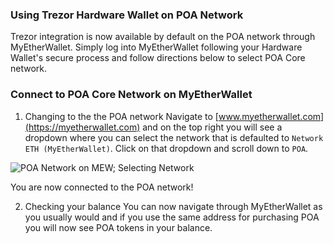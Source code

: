 ### Using Trezor Hardware Wallet on POA Network
Trezor integration is now available by default on the POA network through MyEtherWallet. Simply log into MyEtherWallet following your Hardware Wallet's secure process and follow directions below to select POA Core network.

### Connect to POA Core Network on MyEtherWallet

1. Changing to the the POA network
Navigate to [www.myetherwallet.com](https://myetherwallet.com) and on the top right you will see a dropdown where you can select the network that is defaulted to `Network ETH (MyEtherWallet)`. Click on that dropdown and scroll down to `POA`.

![POA Network on MEW; Selecting Network](https://forum.poa.network/uploads/default/original/1X/a0d2b431af63036a54f3701fa9017d40214c729d.gif)

You are now connected to the POA network!

2. Checking your balance
You can now navigate through MyEtherWallet as you usually would and if you use the same address for purchasing POA you will now see POA tokens in your balance.
